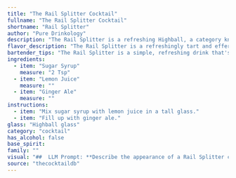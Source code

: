 ```yaml
---
title: "The Rail Splitter Cocktail"
fullname: "The Rail Splitter Cocktail"
shortname: "Rail Splitter"
author: "Pure Drinkology"
description: "The Rail Splitter is a refreshing Highball, a category known for its tall, mixed drinks. This particular cocktail is likely a recent creation, inspired by the simplicity and refreshment of classic Highballs like the Gin & Tonic. Its name, referencing the American pioneer Abraham Lincoln, suggests an American origin. "
flavor_description: "The Rail Splitter is a refreshingly tart and effervescent cocktail. The sugar syrup provides a balanced sweetness, while the lemon juice offers a bright acidity. The ginger ale adds a delightful spice and bubbly texture, creating a light and lively experience. The combination of these ingredients results in a crisp and invigorating drink, perfect for any occasion. "
bartender_tips: "The Rail Splitter is a simple, refreshing drink that's easy to make, but there are a few tips to keep in mind:* Use a good quality ginger ale for the best flavor.* Adjust the sweetness by adding more or less sugar syrup to taste.* Shake the cocktail well with ice to chill it properly.* Garnish with a lemon wedge or a sprig of fresh mint for a touch of elegance. "
ingredients:
  - item: "Sugar Syrup"
    measure: "2 Tsp"
  - item: "Lemon Juice"
    measure: ""
  - item: "Ginger Ale"
    measure: ""
instructions:
  - item: "Mix sugar syrup with lemon juice in a tall glass."
  - item: "Fill up with ginger ale."
glass: "Highball glass"
category: "cocktail"
has_alcohol: false
base_spirit:
family: ""
visual: "##  LLM Prompt: **Describe the appearance of a Rail Splitter cocktail, a refreshing drink made with sugar syrup, lemon juice, and ginger ale. Consider the following aspects:*** **Color:** What is the overall hue of the drink? Is it light or dark? Does it have any specific shades or tints?* **Clarity:** Is the drink clear or cloudy? Does it have any visible particles?* **Texture:**  Is the drink smooth or bubbly? Are there any layers or gradients?* **Garnish:** Does the drink have any garnishes? If so, describe them and their placement.* **Glassware:** What type of glass is the drink typically served in?**Example:**The Rail Splitter presents a vibrant, effervescent yellow hue.  Its clarity is pristine, showcasing the gentle bubbles that rise from its depths. The drink is topped with a sprig of fresh mint, its emerald green leaves adding a touch of color and aroma. "
source: "thecocktaildb"
---
```


